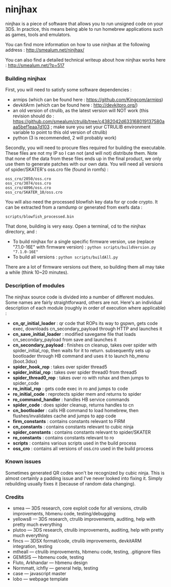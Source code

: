 ninjhax
=======

ninjhax is a piece of software that allows you to run unsigned code on your 3DS. In practice, this means being able to run homebrew applications such as games, tools and emulators.

You can find more information on how to use ninjhax at the following address : http://smealum.net/ninjhax/

You can also find a detailed technical writeup about how ninjhax works here : http://smealum.net/?p=517

### Building ninjhax

First, you will need to satisfy some software dependencies :
- armips (which can be found here : https://github.com/Kingcom/armips)
- devkitArm (which can be found here : http://devkitpro.org/)
- an old version of ctrulib, as the latest version will NOT work (this revision should do : https://github.com/smealum/ctrulib/tree/c4382042d633168019137580aaa5bef1eaa7d103 ; make sure you set your CTRULIB environment variable to point to this old version of ctrulib)
- python (3 is recommended, 2 will probably work)

Secondly, you will need to procure files required for building the executable. These files are not my IP so I can not (and will not) distribute them. Note that none of the data from these files ends up in the final product, we only use them to generate patches with our own data. You will need all versions of spider/SKATER's oss.cro file (found in romfs) :

	oss_cro/2050/oss.cro
	oss_cro/3074/oss.cro
	oss_cro/4096/oss.cro
	oss_cro/SKATER_10/oss.cro
	
You will also need the processed blowfish key data for qr code crypto. It can be extracted from a ramdump or generated from exefs data :

	scripts/blowfish_processed.bin

That done, building is very easy. Open a terminal, cd to the ninjhax directory, and :

- To build ninjhax for a single specific firmware version, use (replace "7.1.0-16E" with firmware version) : `python scripts/buildVersion.py "7.1.0-16E"`
- To build all versions : `python scripts/buildAll.py`

There are a lot of firmware versions out there, so building them all may take a while (think 10~20 minutes).

### Description of modules

The ninjhax source code is divided into a number of different modules. Some names are fairly straightforward, others are not. Here's an individual description of each module (roughly in order of execution where applicable) :
 
- **cn_qr_initial_loader** : qr code that ROPs its way to gspwn, gets code exec, downloads cn_secondary_payload through HTTP and launches it
- **cn_save_initial_loader** : modified savegame file that loads cn_secondary_payload from save and launches it
- **cn_secondary_payload** : finishes cn cleanup, takes over spider with spider_initial_rop, then waits for it to return. subsequently sets up bootloader through HB command and uses it to launch hb_menu (boot.3dsx)
- **spider_hook_rop** : takes over spider thread5
- **spider_initial_rop** : takes over spider thread0 from thread5
- **spider_thread0_rop** : takes over ro with rohax and then jumps to spider_code
- **ro_initial_rop** : gets code exec in ro and jumps to code
- **ro_initial_code** : reprotects spider mem and returns to spider
- **ro_command_handler** : handles HB service commands
- **spider_code** : does spider cleanup, returns handles to cn
- **cn_bootloader** : calls HB command to load homebrew, then flushes/invalidates cache and jumps to app code
- **firm_constants** : contains constants relevant to FIRM
- **cn_constants** : contains constants relevant to cubic ninja
- **spider_constants** : contains constants relevant to spider/SKATER
- **ro_constants** : contains constants relevant to ro
- **scripts** : contains various scripts used in the build process
- **oss_cro** : contains all versions of oss.cro used in the build process

### Known issues

Sometimes generated QR codes won't be recognized by cubic ninja. This is almost certainly a padding issue and I've never looked into fixing it. Simply rebuilding usually fixes it (because of random data changing).

### Credits

 - smea — 3DS research, core exploit code for all versions, ctrulib improvements, hbmenu code, testing/debugging 
 - yellows8 — 3DS research, ctrulib improvements, auditing, help with pretty much everything 
 - plutoo — 3DS research, ctrulib improvements, auditing, help with pretty much everything 
 - fincs — 3DSX format/code, ctrulib improvements, devkitARM integration, testing 
 - mtheall — ctrulib improvements, hbmenu code, testing, .gitignore files
 - GEMISIS — hbmenu code, testing 
 - Fluto, Arkhandar — hbmenu design 
 - Normmatt, ichfly — general help, testing 
 - case — javascript master 
 - lobo — webpage template 
